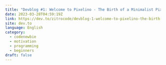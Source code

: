 ```yaml
---
title: "Devblog #1: Welcome to Pixelino - The Birth of a Minimalist Pixel Art Drawing Tool"
date: 2023-03-28T04:59:19Z
link: https://dev.to/zitrocode/devblog-1-welcome-to-pixelino-the-birth-of-a-minimalist-pixel-art-drawing-tool-315p?utm_medium=RSS&utm_source=news.12bit.vn
site: dev.to
language: English
category:
  - codenewbie
  - motivation
  - programming
  - beginners
draft: false
---
```

